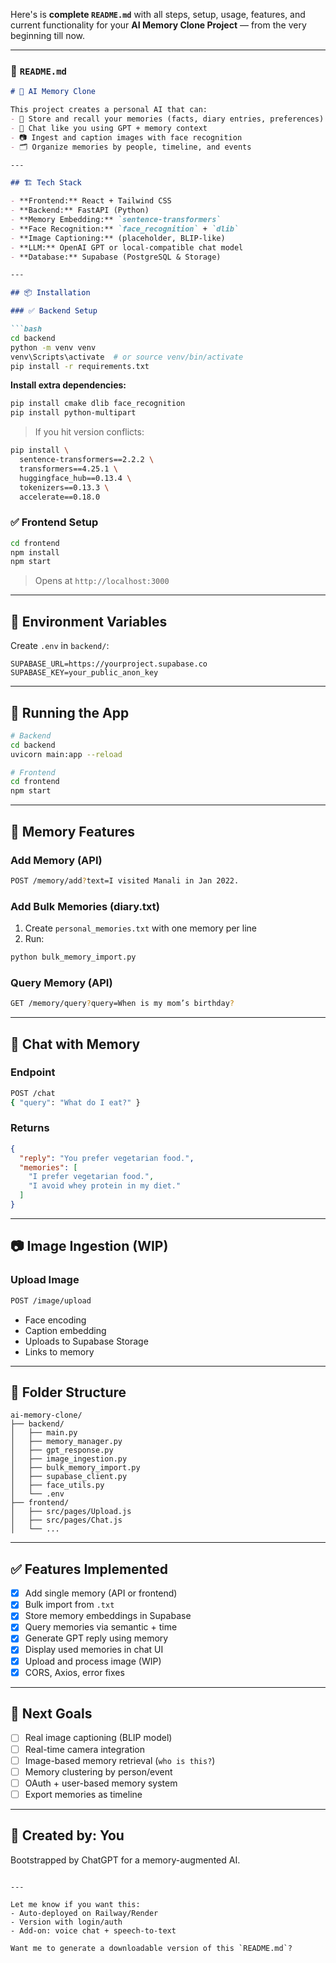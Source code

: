 Here's is **complete `README.md`** with all steps, setup, usage, features, and current functionality for your **AI Memory Clone Project** — from the very beginning till now.

---

### 📁 `README.md`

```markdown
# 🧠 AI Memory Clone

This project creates a personal AI that can:
- 🧠 Store and recall your memories (facts, diary entries, preferences)
- 💬 Chat like you using GPT + memory context
- 📷 Ingest and caption images with face recognition
- 🗂️ Organize memories by people, timeline, and events

---

## 🏗️ Tech Stack

- **Frontend:** React + Tailwind CSS
- **Backend:** FastAPI (Python)
- **Memory Embedding:** `sentence-transformers`
- **Face Recognition:** `face_recognition` + `dlib`
- **Image Captioning:** (placeholder, BLIP-like)
- **LLM:** OpenAI GPT or local-compatible chat model
- **Database:** Supabase (PostgreSQL & Storage)

---

## 📦 Installation

### ✅ Backend Setup

```bash
cd backend
python -m venv venv
venv\Scripts\activate  # or source venv/bin/activate
pip install -r requirements.txt
```

**Install extra dependencies:**

```bash
pip install cmake dlib face_recognition
pip install python-multipart
```

> If you hit version conflicts:
```bash
pip install \
  sentence-transformers==2.2.2 \
  transformers==4.25.1 \
  huggingface_hub==0.13.4 \
  tokenizers==0.13.3 \
  accelerate==0.18.0
```

### ✅ Frontend Setup

```bash
cd frontend
npm install
npm start
```

> Opens at `http://localhost:3000`

---

## 🔑 Environment Variables

Create `.env` in `backend/`:

```env
SUPABASE_URL=https://yourproject.supabase.co
SUPABASE_KEY=your_public_anon_key
```

---

## 🚀 Running the App

```bash
# Backend
cd backend
uvicorn main:app --reload

# Frontend
cd frontend
npm start
```

---

## 🧠 Memory Features

### Add Memory (API)
```bash
POST /memory/add?text=I visited Manali in Jan 2022.
```

### Add Bulk Memories (diary.txt)
1. Create `personal_memories.txt` with one memory per line
2. Run:

```bash
python bulk_memory_import.py
```

### Query Memory (API)
```bash
GET /memory/query?query=When is my mom’s birthday?
```

---

## 💬 Chat with Memory

### Endpoint
```bash
POST /chat
{ "query": "What do I eat?" }
```

### Returns
```json
{
  "reply": "You prefer vegetarian food.",
  "memories": [
    "I prefer vegetarian food.",
    "I avoid whey protein in my diet."
  ]
}
```

---

## 📷 Image Ingestion (WIP)

### Upload Image
```bash
POST /image/upload
```

- Face encoding
- Caption embedding
- Uploads to Supabase Storage
- Links to memory

---

## 📄 Folder Structure

```
ai-memory-clone/
├── backend/
│   ├── main.py
│   ├── memory_manager.py
│   ├── gpt_response.py
│   ├── image_ingestion.py
│   ├── bulk_memory_import.py
│   ├── supabase_client.py
│   ├── face_utils.py
│   └── .env
├── frontend/
│   ├── src/pages/Upload.js
│   ├── src/pages/Chat.js
│   └── ...
```

---

## ✅ Features Implemented

- [x] Add single memory (API or frontend)
- [x] Bulk import from `.txt`
- [x] Store memory embeddings in Supabase
- [x] Query memories via semantic + time
- [x] Generate GPT reply using memory
- [x] Display used memories in chat UI
- [x] Upload and process image (WIP)
- [x] CORS, Axios, error fixes

---

## 🧩 Next Goals

- [ ] Real image captioning (BLIP model)
- [ ] Real-time camera integration
- [ ] Image-based memory retrieval (`who is this?`)
- [ ] Memory clustering by person/event
- [ ] OAuth + user-based memory system
- [ ] Export memories as timeline

---

## 👤 Created by: You  
Bootstrapped by ChatGPT for a memory-augmented AI.

```

---

Let me know if you want this:
- Auto-deployed on Railway/Render
- Version with login/auth
- Add-on: voice chat + speech-to-text

Want me to generate a downloadable version of this `README.md`?